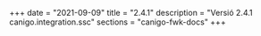 +++
date        = "2021-09-09"
title       = "2.4.1"
description = "Versió 2.4.1 canigo.integration.ssc"
sections    = "canigo-fwk-docs"
+++